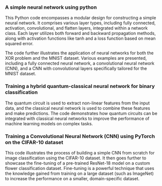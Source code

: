 ### A simple neural network using python
This Python code encompasses a modular design for constructing a simple neural network. It comprises various layer types, including fully connected, activation, convolutional, and flatten layers, integrated within a network class. Each layer utilizes both forward and backward propagation methods, along with activation functions like tanh and a loss function based on mean squared error.

The code further illustrates the application of neural networks for both the XOR problem and the MNIST dataset. Various examples are presented, including a fully connected neural network, a convolutional neural network (CNN), and a CNN with convolutional layers specifically tailored for the MNIST dataset.

### **Training a hybrid quantum-classical neural network for binary classification**
The quantum circuit is used to extract non-linear features from the input data, and the classical neural network is used to combine these features and make predictions. The code demonstrates how quantum circuits can be integrated with classical neural networks to improve the performance of machine learning models on complex tasks.

### Training a Convolutional Neural Network (CNN) using PyTorch on the CIFAR-10 dataset
This code illustrates the process of building a simple CNN from scratch for image classification using the CIFAR-10 dataset. It then goes further to showcase the fine-tuning of a pre-trained ResNet-18 model on a custom flower classification dataset. Fine-tuning is a powerful technique that uses the knowledge gained from training on a large dataset (such as ImageNet) to increase the performance on a smaller, domain-specific dataset.
